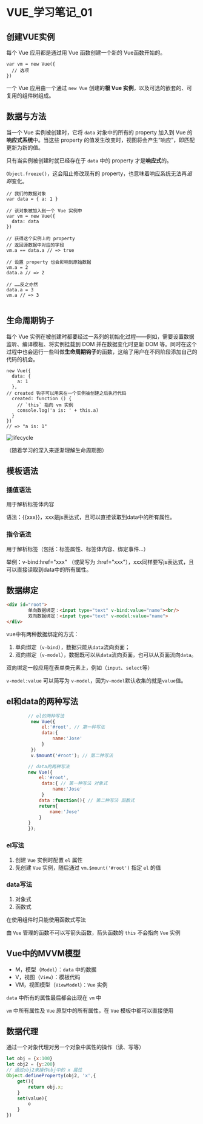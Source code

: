 # VUE\_学习笔记_01



## 创建VUE实例

每个 Vue 应用都是通过用 Vue 函数创建一个新的 Vue函数开始的。

```vue
var vm = new Vue({
  // 选项
})
```

一个 Vue 应用由一个通过 `new Vue` 创建的**根 Vue 实例**，以及可选的嵌套的、可复用的组件树组成。



## 数据与方法

当一个 Vue 实例被创建时，它将 `data` 对象中的所有的 property 加入到 Vue 的**响应式系统**中。当这些 property 的值发生改变时，视图将会产生“响应”，即匹配更新为新的值。

只有当实例被创建时就已经存在于 `data` 中的 property 才是**响应式**的。

`Object.freeze()`，这会阻止修改现有的 property，也意味着响应系统无法再*追踪*变化。

```vue
// 我们的数据对象
var data = { a: 1 }

// 该对象被加入到一个 Vue 实例中
var vm = new Vue({
  data: data
})

// 获得这个实例上的 property
// 返回源数据中对应的字段
vm.a == data.a // => true

// 设置 property 也会影响到原始数据
vm.a = 2
data.a // => 2

// ……反之亦然
data.a = 3
vm.a // => 3


```



## 生命周期钩子

每个 Vue 实例在被创建时都要经过一系列的初始化过程——例如，需要设置数据监听、编译模板、将实例挂载到 DOM 并在数据变化时更新 DOM 等。同时在这个过程中也会运行一些叫做**生命周期钩子**的函数，这给了用户在不同阶段添加自己的代码的机会。

```Vue
new Vue({
  data: {
    a: 1
  },
// created 钩子可以用来在一个实例被创建之后执行代码
  created: function () {
    // `this` 指向 vm 实例
    console.log('a is: ' + this.a)
  }
})
// => "a is: 1"
```

![lifecycle](.\image\lifecycle.png)

（随着学习的深入来逐渐理解生命周期图）



## 模板语法

### 插值语法

用于解析标签体内容

语法：{{xxx}}，xxx是js表达式，且可以直接读取到data中的所有属性。



### 指令语法

用于解析标签（包括：标签属性、标签体内容、绑定事件...）

举例：v-bind:href="xxx" （或简写为 :href="xxx"），xxx同样要写js表达式，且可以直接读取到data中的所有属性。



## 数据绑定

```html
<div id="root">
        单向数据绑定：<input type="text" v-bind:value="name"><br/>
        双向数据绑定：<input type="text" v-model:value="name">
</div>
```

vue中有两种数据绑定的方式：

1. 单向绑定（`v-bind`），数据只能从`data`流向页面；
2. 双向绑定（`v-model`），数据既可以从`data`流向页面，也可以从页面流向`data`。

双向绑定一般应用在表单类元素上，例如（`input`、`select`等）

`v-model:value` 可以简写为 `v-model`，因为`v-model`默认收集的就是`value`值。



## el和data的两种写法

```js
		// el的两种写法
         new Vue({
             el:'#root', // 第一种写法
             data:{
                 name:'Jose'
             }
         })
         v.$mount('#root'); // 第二种写法

        // data的两种写法
        new Vue({
            el:'#root', 
             data:{ // 第一种写法 对象式
                 name:'Jose'
             }
            data :function(){ // 第二种写法 函数式
            return{
                name:'Jose'
            }
        }
        });
```

### el写法

1. 创建 `Vue` 实例时配置 `el` 属性
2. 先创建 `Vue` 实例，随后通过 `vm.$mount('#root')` 指定 `el` 的值

### data写法

1. 对象式
2. 函数式

在使用组件时只能使用函数式写法

由 `Vue` 管理的函数不可以写箭头函数，箭头函数的 `this` 不会指向 `Vue` 实例



## Vue中的MVVM模型

- M，模型（`Model`）：`data` 中的数据
- V，视图（`View`）：模板代码
- VM，视图模型（`ViewModel`)：`Vue` 实例

`data` 中所有的属性最后都会出现在 `vm` 中

`vm` 中所有属性及 `Vue` 原型中的所有属性，在 `Vue` 模板中都可以直接使用



## 数据代理

通过一个对象代理对另一个对象中属性的操作（读、写等）

```javascript
let obj = {x:100}
let obj2 = {y:200}
// 通过obj2来操作obj中的 x 属性 
Object.defineProperty(obj2, 'x',{
    get(){
        return obj.x;
    }
    set(value){
    	o
	}
})
```

 
